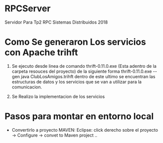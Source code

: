 # RPCServer
Servidor Para Tp2 RPC Sistemas Distribuidos 2018


# Como Se generaron Los servicios con Apache trihft

1) Se ejecuto desde linea de comando thrift-0.11.0.exe (Esta adentro de la carpeta resouces del proyecto) de la siguiente forma
thrift-0.11.0.exe --gen java ClubLosAmigos.trihft dentro de este ultimo se encuentran las estructuras de datos y los servicios que se van a utilizar para la comunicacion.

2) Se Realizo la implementacion de los servicios

# Pasos para montar en entorno local

- Convertirlo a proyecto MAVEN:
    Eclipse: click derecho sobre el proyecto -> Configure -> convet to Maven project ..
